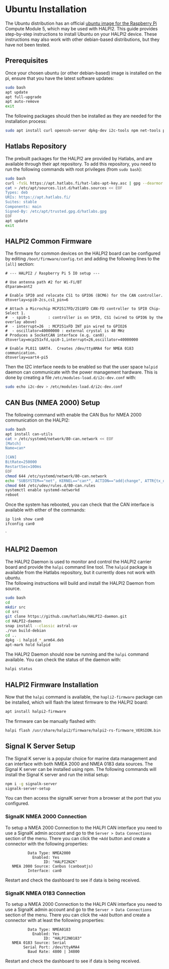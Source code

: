 # Ubuntu Installation

The Ubuntu distribution has an official [ubuntu image for the Raspberry Pi](https://ubuntu.com/download/raspberry-pi) Compute Module 5, which may be used with HALPI2. 
This guide provides step-by-step instructions to install Ubuntu on your HALPI2 device. These instructions may also work with other debian-based distributions, 
but they have not been tested.

## Prerequisites

Once your chosen ubuntu (or other debian-based) image is installed on the pi, ensure that you have the latest software updates:
```bash
sudo bash
apt update
apt full-upgrade
apt auto-remove
exit
```
The following packages should then be installed as they are needed for the installation process:
```bash
sudo apt install curl openssh-server dpkg-dev i2c-tools npm net-tools python3-dev python3-pip debhelper-compat dh-virtualenv iw git
```

## Hatlabs Repository
The prebuilt packages for the HALPI2 are provided by Hatlabs, and are available through their apt repository.
To add this repository, you need to run the following commands with root privileges (from `sudo bash`):
```bash
sudo bash
curl -fsSL https://apt.hatlabs.fi/hat-labs-apt-key.asc | gpg --dearmor > /etc/apt/trusted.gpg.d/hatlabs.gpg
cat > /etc/apt/sources.list.d/hatlabs.sources << EOF
Types: deb
URIs: https://apt.hatlabs.fi/
Suites: stable
Components: main
Signed-By: /etc/apt/trusted.gpg.d/hatlabs.gpg
EOF
apt update
exit
```

## HALPI2 Common Firmware

The firmware for common devices on the HALPI2 board can be configured by editing `/boot/firmware/config.txt` and adding the following lines to the `[all]` section:
```text
# --- HALPI2 / Raspberry Pi 5 IO setup ---

# Use antenna path #2 for Wi-Fi/BT
dtparam=ant2

# Enable SPI0 and relocate CS1 to GPIO6 (BCM6) for the CAN controller.
dtoverlay=spi0-2cs,cs1_pin=6

# Attach a Microchip MCP2517FD/2518FD CAN-FD controller to SPI0 Chip-Select 1.
#  - spi0-1        : controller is on SPI0, CS1 (wired to GPIO6 by the overlay above)
#  - interrupt=26  : MCP251xFD INT pin wired to GPIO26
#  - oscillator=40000000 : external crystal is 40 MHz
# Produces a SocketCAN interface (e.g. can0).
dtoverlay=mcp251xfd,spi0-1,interrupt=26,oscillator=40000000

# Enable PL011 UART4.  Creates /dev/ttyAMA4 for NMEA 0183 communication.
dtoverlay=uart4-pi5
```
Then the I2C interface needs to be enabled so that the user space `halpid` daemon can communicate with the power management hardware.
This is done by creating a file `/etc/modules-load.d/i2c-dev.conf` with:
```bash
sudo echo i2c-dev > /etc/modules-load.d/i2c-dev.conf
```
## CAN Bus (NMEA 2000) Setup
The following command with enable the CAN Bus for NMEA 2000 communication on the HALPI2:
```bash
sudo bash
apt install can-utils
cat > /etc/systemd/network/80-can.network << EOF
[Match]
Name=can*

[CAN]
BitRate=250000
RestartSec=100ms
EOF
chmod 644 /etc/systemd/network/80-can.network
echo 'SUBSYSTEM=="net", KERNEL=="can*", ACTION=="add|change", ATTR{tx_queue_len}="1000"' > /etc/udev/rules.d/80-can.rules
chmod 644 /etc/udev/rules.d/80-can.rules
systemctl enable systemd-networkd
reboot
```

Once the system has rebooted, you can check that the CAN interface is available with either of the commands:
```bash 
ip link show can0
ifconfig can0
```
`
## HALPI2 Daemon
The HALPI2 Daemon is used to monitor and control the HALPI2 carrier board and provide the `halpi` command line tool. 
The `halpid` package is available from the Hatlabs repository, but it currently does not work with ubuntu.  
The following instructions will build and install the HALPI2 Daemon from source.

```bash
sudo bash
cd
mkdir src
cd src
git clone https://github.com/hatlabs/HALPI2-daemon.git
cd HALPI2-daemon
snap install --classic astral-uv
./run build-debian
cd ..
dpkg -i halpid_*_arm64.deb
apt-mark hold halpid
```

The HALPI2 Daemon should now be running and the `halpi` command available. You can check the status of the daemon with:
```bash 
halpi status
```

## HALPI2 Firmware Installation

Now that the `halpi` command is available, the `hapli2-firmware` package can be installed, which will flash the latest firmware to the HALPI2 board:
```bash
apt install halpi2-firmware
```

The firmware can be manually flashed with:
```bash
halpi flash /usr/share/halpi2/firmware/halpi2-rs-firmware_VERSION.bin
```

## Signal K Server Setup
The Signal K server is a popular choice for marine data management and can interface with both NMEA 2000 and NMEA 0183 data sources. 
The Signal K server can be installed using npm. The following commands will install the Signal K server and run the initial setup:
```bash
npm i -g signalk-server
signalk-server-setup
```
You can then access the signalK server from a browser at the port that you configured.

### SignalK NMEA 2000 Connection
To setup a NMEA 2000 Connection to the HALPI CAN interface you need to use a SignalK admin account and go to the `Server > Data Connections` section of the menu.
There you can click the `+Add` button and create a connector with the following properties:
```text
          Data Type: NMEA2000
            Enabled: Yes 
                 ID: "HALPI2N2K"
   NMEA 2000 Source: Canbus (canboatjs)
          Interface: can0
```

Restart and check the dashboard to see if data is being received.

### SignalK NMEA 0183 Connection
To setup a NMEA 2000 Connection to the HALPI CAN interface you need to use a SignalK admin account and go to the `Server > Data Connections` section of the menu.
There you can click the `+Add` button and create a connector with at least the following properties:
```text
          Data Type: NMEA0183
            Enabled: Yes 
                 ID: "HALPI2N0183"
   NMEA 0183 Source: Serial
        Serial Port: /dev/ttyAMA4
          Baud Rate: 4800 | 34800
```

Restart and check the dashboard to see if data is being received.



